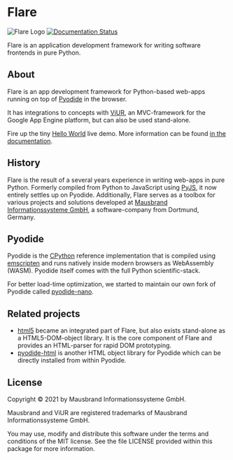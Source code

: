 # Flare
![Flare Logo](assets/img/flare-logo.webp)
[![Documentation Status](https://readthedocs.org/projects/viur-flare/badge/?version=latest)](https://viur-flare.readthedocs.io/en/latest/?badge=latest)

Flare is an application development framework for writing software frontends in pure Python.

## About
Flare is an app development framework for Python-based web-apps running on top of [Pyodide](https://github.com/pyodide/pyodide) in the browser.

It has integrations to concepts with [ViUR](https://www.viur.dev/), an MVC-framework for the Google App Engine platform, but can also be used stand-alone.

Fire up the tiny [Hello World](https://raw.githack.com/viur-framework/flare/main/hello.html) live demo. More information can be found [in the documentation](https://viur-flare.readthedocs.io/en/latest/).

## History
Flare is the result of a several years experience in writing web-apps in pure Python. Formerly compiled from Python to JavaScript using [PyJS](https://github.com/pyjs/pyjs), it now entirely settles up on Pyodide. Additionally, Flare serves as a toolbox for various projects and solutions developed at [Mausbrand Informationssysteme GmbH](https://www.mausbrand.de/en), a software-company from Dortmund, Germany.

## Pyodide
Pyodide is the [CPython](https://github.com/python/cpython/) reference implementation that is compiled using [emscripten](https://github.com/emscripten-core/emscripten) and runs natively inside modern browsers as WebAssembly (WASM). Pyodide itself comes with the full Python scientific-stack.

For better load-time optimization, we started to maintain our own fork of Pyodide called [pyodide-nano](https://github.com/mausbrand/pyodide).

## Related projects
- [html5](https://github.com/viur-framework/viur-html5) became an integrated part of Flare, but also exists stand-alone as a HTML5-DOM-object library. It is the core component of Flare and provides an HTML-parser for rapid DOM prototyping.
- [pyodide-html](https://github.com/xhlulu/pyodide-html) is another HTML object library for Pyodide which can be directly installed from within Pyodide.

## License
Copyright © 2021 by Mausbrand Informationssysteme GmbH.

Mausbrand and ViUR are registered trademarks of Mausbrand Informationssysteme GmbH.

You may use, modify and distribute this software under the terms and conditions of the MIT license. See the file LICENSE provided within this package for more information.
